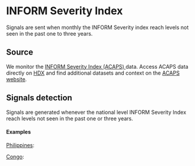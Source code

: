 # INFORM Severity Index

Signals are sent when monthly the INFORM Severity index reach levels not seen in the past one to three years.

## Source

We monitor the [INFORM Severity Index (ACAPS) ](https://www.acaps.org/en/thematics/all-topics/inform-severity-index) data. Access ACAPS data directly on [HDX](https://data.humdata.org/organization/acaps) and find additional datasets and context on the [ACAPS website](https://www.acaps.org/en/).

## Signals detection

Signals are generated whenever the national level INFORM Severity Index reach levels not seen in the past one or three years.

#### Examples

[Philippines](https://us14.campaign-archive.com/?e=0c9936e61d\&u=ea3f905d50ea939780139789d\&id=edd0633c44): 

[Congo](https://us14.campaign-archive.com/?e=0c9936e61d\&u=ea3f905d50ea939780139789d\&id=ee643f5da7): 
